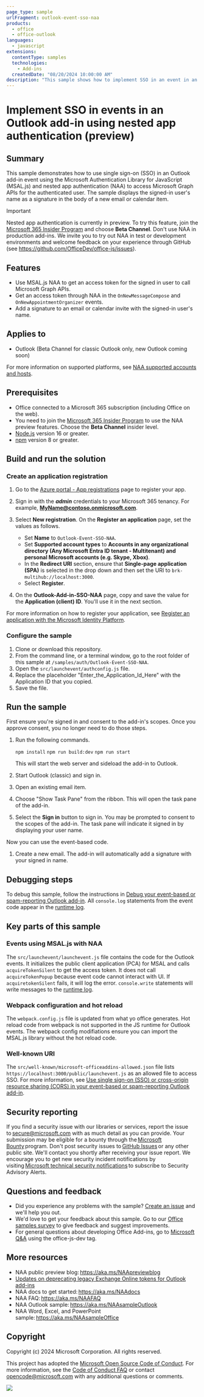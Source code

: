 ```yaml
---
page_type: sample
urlFragment: outlook-event-sso-naa
products:
  - office
  - office-outlook
languages:
  - javascript
extensions:
  contentType: samples
  technologies:
    - Add-ins
  createdDate: "08/20/2024 10:00:00 AM"
description: "This sample shows how to implement SSO in an event in an Outlook add-in by using nested app authentication."
---
```


# Implement SSO in events in an Outlook add-in using nested app authentication (preview)

## Summary

This sample demonstrates how to use single sign-on (SSO) in an Outlook add-in event using the Microsoft Authentication Library for JavaScript (MSAL.js) and nested app authentication (NAA) to access Microsoft Graph APIs for the authenticated user. The sample displays the signed-in user's name as a signature in the body of a new email or calendar item.

> [!IMPORTANT]
> Nested app authentication is currently in preview. To try this feature, join the [Microsoft 365 Insider Program](https://insider.microsoft365.com/join) and choose **Beta Channel**. Don't use NAA in production add-ins. We invite you to try out NAA in test or development environments and welcome feedback on your experience through GitHub (see https://github.com/OfficeDev/office-js/issues).

## Features

- Use MSAL.js NAA to get an access token for the signed in user to call Microsoft Graph APIs.
- Get an access token through NAA in the `OnNewMessageCompose` and `OnNewAppointmentOrganizer` events.
- Add a signature to an email or calendar invite with the signed-in user's name.

## Applies to

- Outlook (Beta Channel for classic Outlook only, new Outlook coming soon)

For more information on supported platforms, see [NAA supported accounts and hosts](https://learn.microsoft.com/office/dev/add-ins/develop/enable-nested-app-authentication-in-your-add-in#naa-supported-accounts-and-hosts).

## Prerequisites

- Office connected to a Microsoft 365 subscription (including Office on the web).
- You need to join the [Microsoft 365 Insider Program](https://insider.microsoft365.com/join) to use the NAA preview features. Choose the **Beta Channel** insider level.
- [Node.js](https://nodejs.org/) version 16 or greater.
- [npm](https://docs.npmjs.com/downloading-and-installing-node-js-and-npm) version 8 or greater.

## Build and run the solution

### Create an application registration

1. Go to the [Azure portal - App registrations](https://go.microsoft.com/fwlink/?linkid=2083908) page to register your app.
1. Sign in with the ***admin*** credentials to your Microsoft 365 tenancy. For example, **MyName@contoso.onmicrosoft.com**.
1. Select **New registration**. On the **Register an application** page, set the values as follows.

    - Set **Name** to `Outlook-Event-SSO-NAA`.
    - Set **Supported account types** to **Accounts in any organizational directory (Any Microsoft Entra ID tenant - Multitenant) and personal Microsoft accounts (e.g. Skype, Xbox)**.
    - In the **Redirect URI** section, ensure that **Single-page application (SPA)** is selected in the drop down and then set the URI to `brk-multihub://localhost:3000`.
    - Select **Register**.

1. On the **Outlook-Add-in-SSO-NAA** page, copy and save the value for the **Application (client) ID**. You'll use it in the next section.

For more information on how to register your application, see [Register an application with the Microsoft Identity Platform](https://learn.microsoft.com/graph/auth-register-app-v2).

### Configure the sample

1. Clone or download this repository.
1. From the command line, or a terminal window, go to the root folder of this sample at `/samples/auth/Outlook-Event-SSO-NAA`.
1. Open the `src/launchevent/authconfig.js` file.
1. Replace the placeholder "Enter_the_Application_Id_Here" with the Application ID that you copied.
1. Save the file.

## Run the sample

First ensure you're signed in and consent to the add-in's scopes. Once you approve consent, you no longer need to do those steps.

1. Run the following commands.

    `npm install`
    `npm run build:dev`
    `npm run start`

    This will start the web server and sideload the add-in to Outlook.

1. Start Outlook (classic) and sign in.
1. Open an existing email item.
1. Choose "Show Task Pane" from the ribbon. This will open the task pane of the add-in.
1. Select the **Sign in** button to sign in. You may be prompted to consent to the scopes of the add-in. The task pane will indicate it signed in by displaying your user name.

Now you can use the event-based code.

1. Create a new email. The add-in will automatically add a signature with your signed in name.

## Debugging steps

To debug this sample, follow the instructions in [Debug your event-based or spam-reporting Outlook add-in](https://learn.microsoft.com/office/dev/add-ins/outlook/debug-autolaunch). All `console.log` statements from the event code appear in the [runtime log](https://learn.microsoft.com/office/dev/add-ins/testing/runtime-logging).

## Key parts of this sample

### Events using MSAL.js with NAA

The `src/launchevent/launchevent.js` file contains the code for the Outlook events. It initializes the public client application (PCA) for MSAL and calls `acquireTokenSilent` to get the access token. It does not call `acquireTokenPopup` because event code cannot interact with UI. If `acquiretokenSilent` fails, it will log the error. `console.write` statements will write messages to the [runtime log](https://learn.microsoft.com/office/dev/add-ins/testing/runtime-logging).

### Webpack configuration and hot reload

The `webpack.config.js` file is updated from what yo office generates. Hot reload code from webpack is not supported in the JS runtime for Outlook events. The webpack config modifiations ensure you can import the MSAL.js library without the hot reload code.

### Well-known URI

The `src/well-known/microsoft-officeaddins-allowed.json` file lists `https://localhost:3000/public/launchevent.js` as an allowed file to access SSO. For more information, see [Use single sign-on (SSO) or cross-origin resource sharing (CORS) in your event-based or spam-reporting Outlook add-in](https://learn.microsoft.com/office/dev/add-ins/outlook/use-sso-in-event-based-activation).

## Security reporting

If you find a security issue with our libraries or services, report the issue to [secure@microsoft.com](mailto:secure@microsoft.com) with as much detail as you can provide. Your submission may be eligible for a bounty through the [Microsoft Bounty](https://aka.ms/bugbounty) program. Don't post security issues to [GitHub Issues](https://github.com/AzureAD/microsoft-authentication-library-for-android/issues) or any other public site. We'll contact you shortly after receiving your issue report. We encourage you to get new security incident notifications by visiting [Microsoft technical security notifications](https://technet.microsoft.com/security/dd252948) to subscribe to Security Advisory Alerts.

## Questions and feedback

- Did you experience any problems with the sample? [Create an issue](https://github.com/OfficeDev/Office-Add-in-samples/issues/new/choose) and we'll help you out.
- We'd love to get your feedback about this sample. Go to our [Office samples survey](https://aka.ms/OfficeSamplesSurvey) to give feedback and suggest improvements.
- For general questions about developing Office Add-ins, go to [Microsoft Q&A](https://learn.microsoft.com/answers/topics/office-js-dev.html) using the office-js-dev tag.

## More resources

- NAA public preview blog: https://aka.ms/NAApreviewblog 
- [Updates on deprecating legacy Exchange Online tokens for Outlook add-ins](https://devblogs.microsoft.com/microsoft365dev/updates-on-deprecating-legacy-exchange-online-tokens-for-outlook-add-ins/?commentid=1131)
- NAA docs to get started: https://aka.ms/NAAdocs 
- NAA FAQ: https://aka.ms/NAAFAQ 
- NAA Outlook sample: https://aka.ms/NAAsampleOutlook 
- NAA Word, Excel, and PowerPoint sample: https://aka.ms/NAAsampleOffice 

## Copyright

Copyright (c) 2024 Microsoft Corporation. All rights reserved.

This project has adopted the [Microsoft Open Source Code of Conduct](https://opensource.microsoft.com/codeofconduct/). For more information, see the [Code of Conduct FAQ](https://opensource.microsoft.com/codeofconduct/faq/) or contact [opencode@microsoft.com](mailto:opencode@microsoft.com) with any additional questions or comments.

<img src="https://pnptelemetry.azurewebsites.net/pnp-officeaddins/samples/outlook-event-sso-naa" />